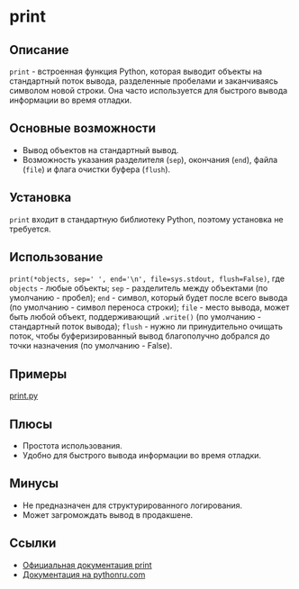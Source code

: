 # print

## Описание
`print` - встроенная функция Python, которая выводит объекты на стандартный поток вывода, разделенные пробелами и заканчиваясь символом новой строки. Она часто используется для быстрого вывода информации во время отладки.

## Основные возможности
- Вывод объектов на стандартный вывод.
- Возможность указания разделителя (`sep`), окончания (`end`), файла (`file`) и флага очистки буфера (`flush`).

## Установка
`print` входит в стандартную библиотеку Python, поэтому установка не требуется.

## Использование
`print(*objects, sep=' ', end='\n', file=sys.stdout, flush=False)`,
где `objects` - любые объекты;
`sep` - разделитель между объектами (по умолчанию - пробел);
`end` - символ, который будет после всего вывода (по умолчанию - символ переноса строки);
`file` - место вывода, может быть любой объект, поддерживающий `.write()` (по умолчанию - стандартный поток вывода);
`flush` - нужно ли принудительно очищать поток, чтобы буферизированный вывод благополучно добрался до точки назначения (по умолчанию - False).

## Примеры
[print.py](../examples/print.py)

## Плюсы
- Простота использования.
- Удобно для быстрого вывода информации во время отладки.

## Минусы
- Не предназначен для структурированного логирования.
- Может загромождать вывод в продакшене.

## Ссылки
- [Официальная документация print](https://docs.python.org/3/library/functions.html#print)
- [Документация на pythonru.com](https://pythonru.com/osnovy/python-print)
